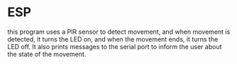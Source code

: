 # ESP
this program uses a PIR sensor to detect movement, and when movement is detected, it turns the LED on, and when the movement ends, it turns the LED off. It also prints messages to the serial port to inform the user about the state of the movement.
